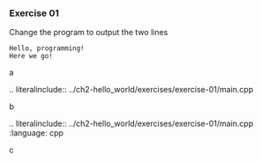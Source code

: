 ### Exercise 01

Change the program to output the two lines 

```
Hello, programming! 
Here we go!
```

a

.. literalinclude:: ../ch2-hello_world/exercises/exercise-01/main.cpp

b

.. literalinclude:: ../ch2-hello_world/exercises/exercise-01/main.cpp
   :language: cpp

c
